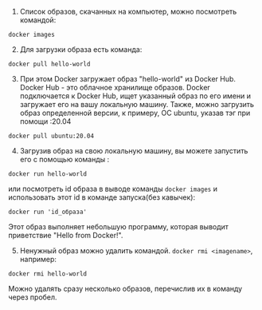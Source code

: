 1. Список образов, скачанных на компьютер, можно посмотреть командой:
```
docker images
```
2. Для загрузки образа есть команда:
```
docker pull hello-world
```
3. При этом Docker загружает образ "hello-world" из Docker Hub. Docker Hub - это облачное хранилище образов. Docker подключается к Docker Hub, ищет указанный образ по его имени и загружает его на вашу локальную машину. 
Также, можно загрузить образ определенной версии, к примеру, ОС ubuntu, указав тэг при помощи :20.04 
```
docker pull ubuntu:20.04 
```

4. Загрузив образ на свою локальную машину, вы можете запустить его с помощью команды :
```
docker run hello-world
```
или  посмотреть id образа в выводе команды `docker images`  и использовать этот id в команде запуска(без кавычек):
```
docker run 'id_образа'
```
Этот образ выполняет небольшую программу, которая выводит приветствие "Hello from Docker!".

5. Ненужный образ можно удалить командой. `docker rmi <imagename>`, например:
```
docker rmi hello-world
```
Можно удалять сразу несколько образов, перечислив их в команду через пробел.


